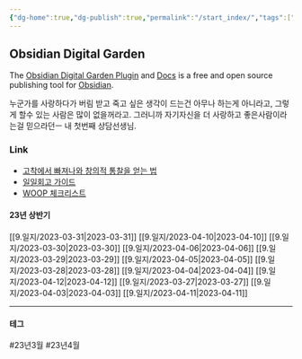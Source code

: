 ```yaml
---
{"dg-home":true,"dg-publish":true,"permalink":"/start_index/","tags":["gardenEntry"],"dgPassFrontmatter":true}
---
```



## Obsidian Digital Garden
The [Obsidian Digital Garden Plugin](https://github.com/oleeskild/obsidian-digital-garden) and [Docs](https://dg-docs.ole.dev/)  is a free and open source publishing tool for [Obsidian](https://obsidian.md/).

누군가를 사랑하다가 버림 받고 죽고 싶은 생각이 드는건 아무나 하는게 아니라고,  그렇게 할수 있는 사람은 많이 없을꺼라고. 그러니까 자기자신을 더 사랑하고 좋은사람이라는걸 믿으라던ㅡ 내 첫번째 상담선생님.

### Link
- [고착에서 빠져나와 창의적 통찰을 얻는 법](https://twinstae.github.io/fixation-to-insight/)
- [일일회고 가이드](https://twinstae.github.io/daily-review-guide/)
- [WOOP 체크리스트](https://dawn-bulb-f4b.notion.site/WOOP-3dee3143b2554dbda0aea18a4d1b2b26)


#### 23년 상반기
[[9.일지/2023-03-31\|2023-03-31]] [[9.일지/2023-04-10\|2023-04-10]] 
[[9.일지/2023-03-30\|2023-03-30]] [[9.일지/2023-04-06\|2023-04-06]] 
[[9.일지/2023-03-29\|2023-03-29]] [[9.일지/2023-04-05\|2023-04-05]] 
[[9.일지/2023-03-28\|2023-03-28]] [[9.일지/2023-04-04\|2023-04-04]] [[9.일지/2023-04-12\|2023-04-12]]
[[9.일지/2023-03-27\|2023-03-27]] [[9.일지/2023-04-03\|2023-04-03]] [[9.일지/2023-04-11\|2023-04-11]]



---

#### 테그

#23년3월 #23년4월 
